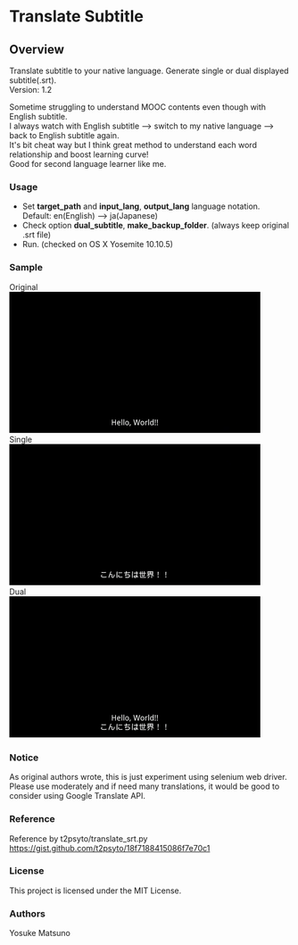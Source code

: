 

# Translate Subtitle


## Overview

Translate subtitle to your native language. Generate single or dual displayed subtitle(.srt).  
Version: 1.2

Sometime struggling to understand MOOC contents even though with English subtitle.  
I always watch with English subtitle --> switch to my native language --> back to English subtitle again.  
It's bit cheat way but I think great method to understand each word relationship and boost learning curve!  
Good for second language learner like me.

### Usage

- Set **target_path** and **input_lang**, **output_lang** language notation. Default: en(English) --> ja(Japanese)
- Check option **dual_subtitle**, **make_backup_folder**. (always keep original .srt file)
- Run. (checked on OS X Yosemite 10.10.5)

### Sample

Original  
<img src="original.png" width="450">   
Single  
<img src="single.png" width="450">  
Dual  
<img src="dual.png" width="450">  


### Notice

As original authors wrote, this is just experiment using selenium web driver.  
Please use moderately and if need many translations, it would be good to consider using Google Translate API.

### Reference

Reference by t2psyto/translate_srt.py  https://gist.github.com/t2psyto/18f7188415086f7e70c1

### License

This project is licensed under the MIT License.

### Authors

Yosuke Matsuno

